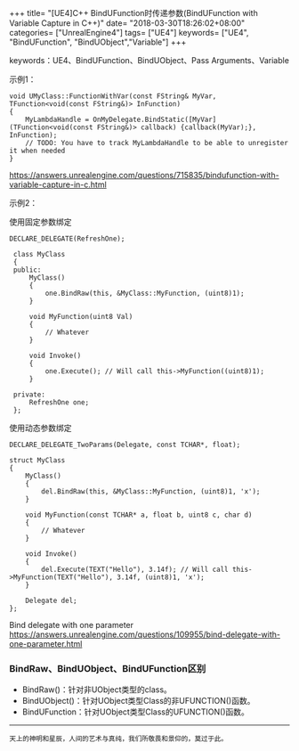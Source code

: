 +++
title= "[UE4]C++ BindUFunction时传递参数(BindUFunction with Variable Capture in C++)"
date= "2018-03-30T18:26:02+08:00"
categories= ["UnrealEngine4"]
tags= ["UE4"]
keywords= ["UE4", "BindUFunction", "BindUObject","Variable"]
+++

keywords：UE4、BindUFunction、BindUObject、Pass Arguments、Variable

示例1：

    void UMyClass::FunctionWithVar(const FString& MyVar, TFunction<void(const FString&)> InFunction)
    {
        MyLambdaHandle = OnMyDelegate.BindStatic([MyVar](TFunction<void(const FString&)> callback) {callback(MyVar);}, InFunction);
        // TODO: You have to track MyLambdaHandle to be able to unregister it when needed
    }

https://answers.unrealengine.com/questions/715835/bindufunction-with-variable-capture-in-c.html


示例2：

使用固定参数绑定

    DECLARE_DELEGATE(RefreshOne);
     
     class MyClass
     {
     public:
         MyClass()
         {
             one.BindRaw(this, &MyClass::MyFunction, (uint8)1);
         }
     
         void MyFunction(uint8 Val)
         {
             // Whatever
         }
     
         void Invoke()
         {
             one.Execute(); // Will call this->MyFunction((uint8)1);
         }
     
     private:
         RefreshOne one;
     };
     
使用动态参数绑定

    DECLARE_DELEGATE_TwoParams(Delegate, const TCHAR*, float);
     
    struct MyClass
    {
        MyClass()
        {
            del.BindRaw(this, &MyClass::MyFunction, (uint8)1, 'x');
        }

        void MyFunction(const TCHAR* a, float b, uint8 c, char d)
        {
            // Whatever
        }

        void Invoke()
        {
            del.Execute(TEXT("Hello"), 3.14f); // Will call this->MyFunction(TEXT("Hello"), 3.14f, (uint8)1, 'x');
        }

        Delegate del;
    };

Bind delegate with one parameter  
https://answers.unrealengine.com/questions/109955/bind-delegate-with-one-parameter.html

### BindRaw、BindUObject、BindUFunction区别

+ BindRaw()：针对非UObject类型的class。
+ BindUObject()：针对UObject类型Class的非UFUNCTION()函数。
+ BindUFunction：针对UObject类型Class的UFUNCTION()函数。


***
`天上的神明和星辰，人间的艺术与真纯，我们所敬畏和景仰的，莫过于此。`

